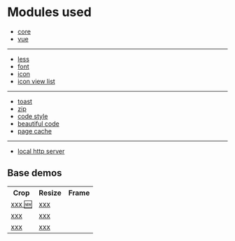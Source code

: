 # Modules used

- [core](https://github.com/renzhezhilu/gifsicle-wasm-browser)
- [vue](https://vuejs.org/)

---

- [less](https://lesscss.org/#-client-side-usage)
- [font](https://fonts.google.com/specimen/Inter?query=Inter#standard-styles)
- [icon](https://icones.js.org/collection/ri)
- [icon view list](http://127.0.0.1:5500/docs/css/icon/_demo.html)

---

- [toast](https://oct.cn/project/pxmu/)
- [zip](https://github.com/photopea/UZIP.js)
- [code style](<[xx](https://github.com/highlightjs/highlight.js)>)
- [beautiful code](https://github.com/itw-creative-works/simply-beautiful/)
- [page cache](https://googlechrome.github.io/samples/service-worker/basic/)

---

- [local http server](https://marketplace.visualstudio.com/items?itemName=ritwickdey.LiveServer)

## Base demos

<table>
  <tr>
    <th>Crop</th>
    <th>Resize</th>
    <th>Frame</th>
  </tr>
  <tr>
    <td> 
        <a href="xx" >xxx 🆕</a>
    </td>
    <td>
        <a href="xx" >xxx</a>
    </td>
  </tr>
  <tr>
    <td> 
        <a href="xx" >xxx</a>
    </td>
    <td>
        <a href="xx" >xxx</a>
    </td>
  </tr>
  <tr>
    <td> 
        <a href="xx" >xxx</a>
    </td>
    <td>
        <a href="xx" >xxx</a>
    </td>
  </tr>
</table>
